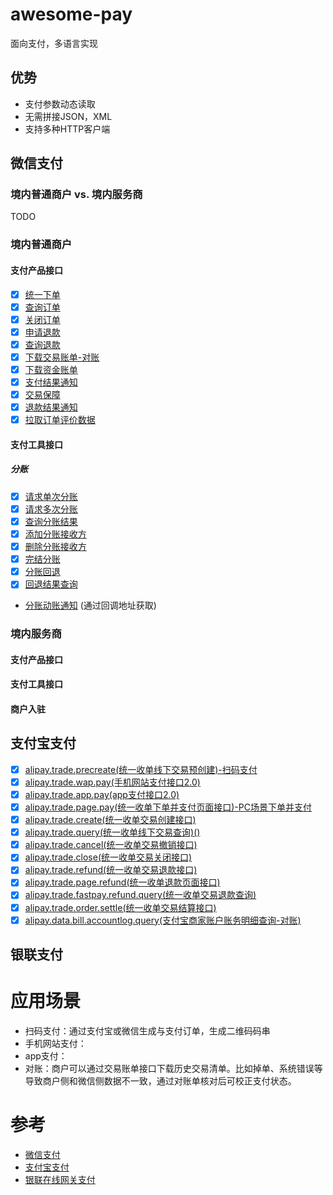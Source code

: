 # awesome-pay
面向支付，多语言实现

## 优势
- 支付参数动态读取
- 无需拼接JSON，XML
- 支持多种HTTP客户端

## 微信支付
### 境内普通商户 vs. 境内服务商
TODO 
### 境内普通商户
#### 支付产品接口
- [x] [统一下单](https://pay.weixin.qq.com/wiki/doc/api/jsapi.php?chapter=9_1)
- [x] [查询订单](https://pay.weixin.qq.com/wiki/doc/api/jsapi.php?chapter=9_2)
- [x] [关闭订单](https://pay.weixin.qq.com/wiki/doc/api/jsapi.php?chapter=9_3)
- [x] [申请退款](https://pay.weixin.qq.com/wiki/doc/api/jsapi.php?chapter=9_4)
- [x] [查询退款](https://pay.weixin.qq.com/wiki/doc/api/jsapi.php?chapter=9_5)
- [x] [下载交易账单-对账](https://pay.weixin.qq.com/wiki/doc/api/jsapi.php?chapter=9_6)
- [x] [下载资金账单](https://pay.weixin.qq.com/wiki/doc/api/jsapi.php?chapter=9_18&index=7)
- [x] [支付结果通知](https://pay.weixin.qq.com/wiki/doc/api/jsapi.php?chapter=9_7&index=8)
- [x] [交易保障](https://pay.weixin.qq.com/wiki/doc/api/jsapi.php?chapter=9_8&index=9)
- [x] [退款结果通知](https://pay.weixin.qq.com/wiki/doc/api/jsapi.php?chapter=9_16&index=10)
- [x] [拉取订单评价数据](https://pay.weixin.qq.com/wiki/doc/api/jsapi.php?chapter=9_17&index=11)

#### 支付工具接口
##### 分账
- [x] [请求单次分账](https://pay.weixin.qq.com/wiki/doc/api/allocation.php?chapter=27_1&index=1)
- [x] [请求多次分账](https://pay.weixin.qq.com/wiki/doc/api/allocation.php?chapter=27_6&index=2)
- [x] [查询分账结果](https://pay.weixin.qq.com/wiki/doc/api/allocation.php?chapter=27_2&index=3)
- [x] [添加分账接收方](https://pay.weixin.qq.com/wiki/doc/api/allocation.php?chapter=27_3&index=4)
- [x] [删除分账接收方](https://pay.weixin.qq.com/wiki/doc/api/allocation.php?chapter=27_4&index=5)
- [x] [完结分账](https://pay.weixin.qq.com/wiki/doc/api/allocation.php?chapter=27_5&index=6)
- [x] [分账回退](https://pay.weixin.qq.com/wiki/doc/api/allocation.php?chapter=27_7&index=7)
- [x] [回退结果查询](https://pay.weixin.qq.com/wiki/doc/api/allocation.php?chapter=27_8&index=8)
-  [分账动账通知](https://pay.weixin.qq.com/wiki/doc/api/allocation.php?chapter=27_9&index=9) (通过回调地址获取)

### 境内服务商
#### 支付产品接口
#### 支付工具接口
#### 商户入驻

## 支付宝支付
- [x] [alipay.trade.precreate(统一收单线下交易预创建)-扫码支付](https://opendocs.alipay.com/apis/api_1/alipay.trade.precreate)
- [x] [alipay.trade.wap.pay(手机网站支付接口2.0)](https://opendocs.alipay.com/apis/api_1/alipay.trade.wap.pay#%E5%93%8D%E5%BA%94%E5%8F%82%E6%95%B0)
- [x] [alipay.trade.app.pay(app支付接口2.0)](https://opendocs.alipay.com/apis/api_1/alipay.trade.app.pay)
- [x] [alipay.trade.page.pay(统一收单下单并支付页面接口)-PC场景下单并支付](https://opendocs.alipay.com/apis/api_1/alipay.trade.page.pay)
- [x] [alipay.trade.create(统一收单交易创建接口)](https://opendocs.alipay.com/apis/api_1/alipay.trade.create)
- [x] [alipay.trade.query(统一收单线下交易查询)()](https://opendocs.alipay.com/apis/api_1/alipay.trade.query)
- [x] [alipay.trade.cancel(统一收单交易撤销接口)](https://opendocs.alipay.com/apis/api_1/alipay.trade.cancel)
- [x] [alipay.trade.close(统一收单交易关闭接口)](https://opendocs.alipay.com/apis/api_1/alipay.trade.close)
- [x] [alipay.trade.refund(统一收单交易退款接口)](https://opendocs.alipay.com/apis/api_1/alipay.trade.refund)
- [x] [alipay.trade.page.refund(统一收单退款页面接口)](https://opendocs.alipay.com/apis/api_1/alipay.trade.page.refund)
- [x] [alipay.trade.fastpay.refund.query(统一收单交易退款查询)](https://opendocs.alipay.com/apis/api_1/alipay.trade.fastpay.refund.query)
- [x] [alipay.trade.order.settle(统一收单交易结算接口)](https://opendocs.alipay.com/apis/api_1/alipay.trade.order.settle)
- [x] [alipay.data.bill.accountlog.query(支付宝商家账户账务明细查询-对账)](https://opendocs.alipay.com/apis/api_15/alipay.data.bill.accountlog.query)

## 银联支付

# 应用场景

- 扫码支付：通过支付宝或微信生成与支付订单，生成二维码码串
- 手机网站支付：
- app支付：
- 对账：商户可以通过交易账单接口下载历史交易清单。比如掉单、系统错误等导致商户侧和微信侧数据不一致，通过对账单核对后可校正支付状态。


# 参考
- [微信支付](https://pay.weixin.qq.com/wiki/doc/api/index.html)
- [支付宝支付](https://opendocs.alipay.com/open/00a0ut)
- [银联在线网关支付](https://open.unionpay.com/tjweb/acproduct/APIList?apiservId=448&acpAPIId=754&bussType=0)